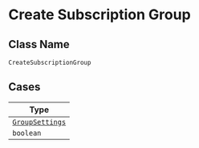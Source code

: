 
# Create Subscription Group

## Class Name

`CreateSubscriptionGroup`

## Cases

| Type |
|  --- |
| [`GroupSettings`](../../../doc/models/group-settings.md) |
| `boolean` |

